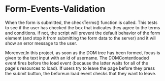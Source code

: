 # Form-Events-Validation

When the form is submitted, the checkTerms() function is called. This tests to see if the user has checked the box that indicates they agree to the terms and conditions.
if not, the script will prevent the default behavior of the form element (and stop it from submitting the form data to the server) and it will show an error message to the user. 

Moreover,In this project, as soon as the DOM tree has been formed, focus is given to the text input with an id of username. The DOMContentloaded event fires before the load event (because the latter waits for all of the page's resources to load). If users try to leave the page before they press the submit button, the beforeun load event checks that they want to leave. 
